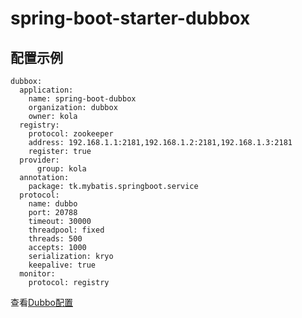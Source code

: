 # spring-boot-starter-dubbox

## 配置示例
```
dubbox:
  application:
    name: spring-boot-dubbox
    organization: dubbox
    owner: kola
  registry:
    protocol: zookeeper
    address: 192.168.1.1:2181,192.168.1.2:2181,192.168.1.3:2181
    register: true
  provider:
      group: kola
  annotation:
    package: tk.mybatis.springboot.service
  protocol:
    name: dubbo
    port: 20788
    timeout: 30000
    threadpool: fixed
    threads: 500
    accepts: 1000
    serialization: kryo
    keepalive: true
  monitor:
    protocol: registry
```
查看[Dubbo配置](http://dubbo.io/User+Guide-zh.htm#UserGuide-zh-Xml%E9%85%8D%E7%BD%AE)
